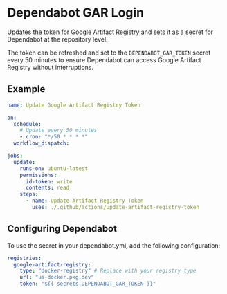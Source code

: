 # Dependabot GAR Login

Updates the token for Google Artifact Registry and sets it as a secret for Dependabot at the repository level.

The token can be refreshed and set to the `DEPENDABOT_GAR_TOKEN` secret every 50 minutes to ensure Dependabot can access Google Artifact Registry without interruptions.

## Example

```yaml
name: Update Google Artifact Registry Token

on:
  schedule:
    # Update every 50 minutes
    - cron: "*/50 * * * *"
  workflow_dispatch:

jobs:
  update:
    runs-on: ubuntu-latest
    permissions:
      id-token: write
      contents: read
    steps:
      - name: Update Artifact Registry Token
        uses: ./.github/actions/update-artifact-registry-token
```

## Configuring Dependabot

To use the secret in your dependabot.yml, add the following configuration:

```yaml
registries:
  google-artifact-registry:
    type: "docker-registry" # Replace with your registry type
    url: "us-docker.pkg.dev"
    token: "${{ secrets.DEPENDABOT_GAR_TOKEN }}"
```
